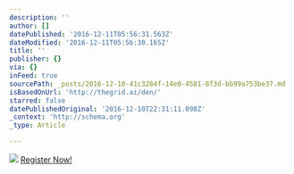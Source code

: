 ```yaml
---
description: ''
author: []
datePublished: '2016-12-11T05:56:31.563Z'
dateModified: '2016-12-11T05:56:30.165Z'
title: ''
publisher: {}
via: {}
inFeed: true
sourcePath: _posts/2016-12-10-41c3284f-14e8-4581-8f3d-bb99a753be37.md
isBasedOnUrl: 'http://thegrid.ai/den/'
starred: false
datePublishedOriginal: '2016-12-10T22:31:11.098Z'
_context: 'http://schema.org'
_type: Article

---
```

![](https://imgflo.herokuapp.com/graph/2b2431f8e7ba7b0/353f298d9c62408cba29c89d24d79fc2/croprotate.png?cropheight=1590&cropwidth=1814&degrees=0&input=https%3A%2F%2Fthe-grid-user-content.s3-us-west-2.amazonaws.com%2F15457fb7-0e5e-4d71-bf77-e7b631002691.png&x=0&y=31)
[Register Now!][0]

[0]: https://dentv.typeform.com/to/GSLANq